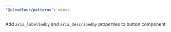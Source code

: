 ```yaml
---
'@cloudfour/patterns': minor
---
```


Add `aria_labelledby` and `aria_describedby` properties to button component
